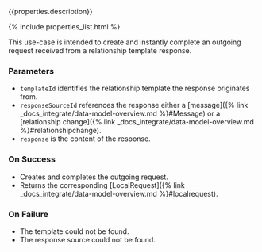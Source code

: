 {{properties.description}}

{% include properties_list.html %}

This use-case is intended to create and instantly complete an outgoing request
received from a relationship template response.

### Parameters 

- `templateId` identifies the relationship template the response originates from.
- `responseSourceId` references the response either a [message]({% link _docs_integrate/data-model-overview.md %}#Message) 
or a [relationship change]({% link _docs_integrate/data-model-overview.md %}#relationshipchange). 
- `response` is the content of the response.

### On Success

- Creates and completes the outgoing request.
- Returns the corresponding [LocalRequest]({% link _docs_integrate/data-model-overview.md %}#localrequest).

### On Failure

- The template could not be found.
- The response source could not be found.
